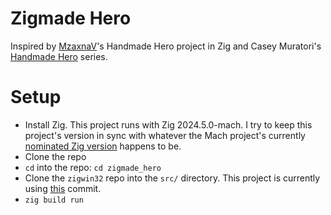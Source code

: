 # Zigmade Hero

Inspired by [MzaxnaV](https://github.com/MzaxnaV)'s Handmade Hero project in Zig and Casey Muratori's [Handmade Hero](https://www.youtube.com/watch?v=Ee3EtYb8d1o) series.

# Setup

* Install Zig. This project runs with Zig 2024.5.0-mach.
I try to keep this project's version in sync with whatever the Mach project's currently [nominated Zig version](https://machengine.org/about/nominated-zig/) happens to be.
* Clone the repo
* `cd` into the repo: `cd zigmade_hero`
* Clone the `zigwin32` repo into the `src/` directory.
This project is currently using [this](https://github.com/marlersoft/zigwin32/tree/aec51b5b77764bd474a3a8e074d011492eb7e5ed) commit.
* `zig build run`
